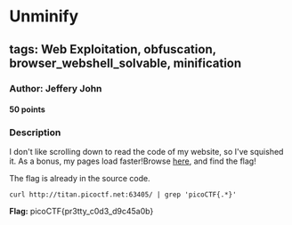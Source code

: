 # Unminify
## tags: Web Exploitation, obfuscation, browser_webshell_solvable, minification

### Author: Jeffery John
#### 50 points
### Description
I don't like scrolling down to read the code of my website, so I've squished it. As a bonus, my pages load faster!Browse [here](http://titan.picoctf.net:63405/), and find the flag!

The flag is already in the source code.

`curl http://titan.picoctf.net:63405/ | grep 'picoCTF{.*}'`

**Flag:** picoCTF{pr3tty_c0d3_d9c45a0b}
